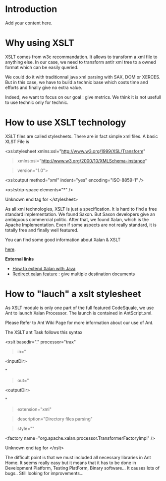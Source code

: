 # Introduction #

Add your content here.


# Why using XSLT #
XSLT comes from w3c recommandation. It allows to transform a xml file to anything else. In our case, we need to transform antlr xml tree to a owned format which can be easily queried.

We could do it with traditionnal java xml parsing with SAX, DOM or XERCES. But in this case, we have to build a technic base which costs time and efforts and finally give no extra value.

Indeed, we want to focus on our goal : give metrics. We think it is not usefull to use technic only for technic.

# How to use XSLT technology #
XSLT files are called stylesheets. There are in fact simple xml files.
A basic XLST File is


<?xml version="1.0" encoding="ISO-8859-1" standalone="no" ?>

<!-- Transforming directory scoped description -->

<xsl:stylesheet xmlns:xsl="http://www.w3.org/1999/XSL/Transform"

> xmlns:xsi="http://www.w3.org/2000/10/XMLSchema-instance"

> version="1.0">

> <!-- XML Output Format -->

> 

&lt;xsl:output method="xml" indent="yes" encoding="ISO-8859-1" /&gt;



> 

&lt;xsl:strip-space elements="\*" /&gt;



> <!-- Templates Here-->



Unknown end tag for &lt;/stylesheet&gt;





As all xml technologies, XSLT is just a specification. It is hard to find a free standard implementation. We found Saxon. But Saxon developers give an ambiguous commercial politic.  After that, we found Xalan, which is the Apache Implementation.
Even if some aspects are not really standard, it is totally free and finally well featured.


You can find some good information about Xalan & XSLT

[here](http://xml.apache.org/xalan-j/overview.html).


**External links**
  * [How to extend Xalan with Java](http://groups.google.com/group/codesquale-devel/t/2fe26e8d7cea0851)
  * [Redirect xalan feature](http://groups.google.com/group/codesquale-devel/t/a0c849bf37cb9ca9) : give multiple destination documents


# How to "lauch" a xslt stylesheet #

As XSLT module is only one part of the full featured CodeSquale, we use Ant to launch Xalan Processor. The launch is contained in AntScript.xml.

Please Refer to Ant Wiki Page for more information about our use of Ant.

The XSLT ant Task follows this syntax


<xslt basedir="." processor="trax"

> in="

&lt;inputDir&gt;

"

> out="

&lt;outputDir&gt;

"

> extension="xml"

> description="Directory files parsing"

> style="<xslt stylesheet path>"

> >

> 

&lt;factory name="org.apache.xalan.processor.TransformerFactoryImpl" /&gt;





Unknown end tag for &lt;/xslt&gt;




The difficult point is that we must included all necessary libraries in Ant Home. It seems really easy but it means that it has to be done in Development Platform, Testing PlatForm, Binary software...
It causes lots of bugs..
Still looking for improvements...